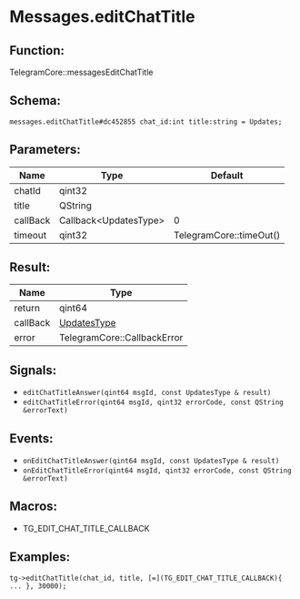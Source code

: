 # Messages.editChatTitle

## Function:

TelegramCore::messagesEditChatTitle

## Schema:

`messages.editChatTitle#dc452855 chat_id:int title:string = Updates;`
## Parameters:

|Name|Type|Default|
|----|----|-------|
|chatId|qint32||
|title|QString||
|callBack|Callback<UpdatesType\>|0|
|timeout|qint32|TelegramCore::timeOut()|

## Result:

|Name|Type|
|----|----|
|return|qint64|
|callBack|[UpdatesType](../../types/updatestype.md)|
|error|TelegramCore::CallbackError|

## Signals:

* `editChatTitleAnswer(qint64 msgId, const UpdatesType & result)`
* `editChatTitleError(qint64 msgId, qint32 errorCode, const QString &errorText)`

## Events:

* `onEditChatTitleAnswer(qint64 msgId, const UpdatesType & result)`
* `onEditChatTitleError(qint64 msgId, qint32 errorCode, const QString &errorText)`

## Macros:

* TG_EDIT_CHAT_TITLE_CALLBACK

## Examples:

`tg->editChatTitle(chat_id, title, [=](TG_EDIT_CHAT_TITLE_CALLBACK){
    ...
}, 30000);`
